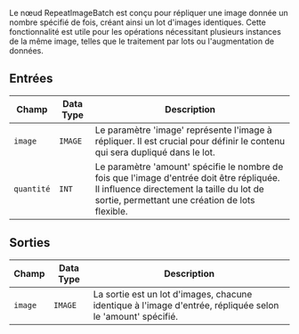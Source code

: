 
Le nœud RepeatImageBatch est conçu pour répliquer une image donnée un nombre spécifié de fois, créant ainsi un lot d'images identiques. Cette fonctionnalité est utile pour les opérations nécessitant plusieurs instances de la même image, telles que le traitement par lots ou l'augmentation de données.

## Entrées

| Champ   | Data Type | Description                                                                 |
|---------|-------------|-----------------------------------------------------------------------------|
| `image` | `IMAGE`     | Le paramètre 'image' représente l'image à répliquer. Il est crucial pour définir le contenu qui sera dupliqué dans le lot. |
| `quantité`| `INT`       | Le paramètre 'amount' spécifie le nombre de fois que l'image d'entrée doit être répliquée. Il influence directement la taille du lot de sortie, permettant une création de lots flexible. |

## Sorties

| Champ | Data Type | Description                                                              |
|-------|-------------|--------------------------------------------------------------------------|
| `image`| `IMAGE`     | La sortie est un lot d'images, chacune identique à l'image d'entrée, répliquée selon le 'amount' spécifié. |
